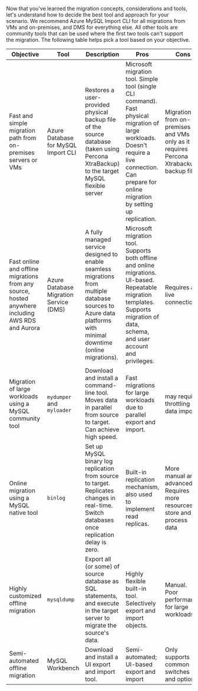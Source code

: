 Now that you've learned the migration concepts, considerations and tools, let's understand how to decide the best tool and approach for your scenario. We recommend Azure MySQL Import CLI for all migrations from VMs and on-premises, and DMS for everything else. All other tools are community tools that can be used where the first two tools can't support the migration.
The following table helps pick a tool based on your objective.

| Objective | Tool | Description | Pros | Cons |
| --- | --- | --- | --- | --- |
| Fast and simple migration path from on-premises servers or VMs | Azure Database for MySQL Import CLI | Restores a user-provided physical backup file of the source database (taken using Percona XtraBackup) to the target MySQL flexible server | Microsoft migration tool. Simple tool (single CLI command). Fast physical migration of large workloads. Doesn't require a live connection. Can prepare for online migration by setting up replication. | Migration from on-premises and VMs only as it requires Percona Xtrabackup backup file. |
| Fast online and offline migrations from any source, hosted anywhere including AWS RDS and Aurora | Azure Database Migration Service (DMS) | A fully managed service designed to enable seamless migrations from multiple database sources to Azure data platforms with minimal downtime (online migrations). | Microsoft migration tool. Supports both offline and online migrations. UI-based. Repeatable migration templates. Supports migration of data, schema, and user account and privileges. | Requires a live connection. |
| Migration of large workloads using a MySQL community tool | `mydumper` and `myloader` | Download and install a command-line tool. Moves data in parallel from source to target. Can achieve high speed. | Fast migrations for large workloads due to parallel export and import. | may require throttling data import. |
| Online migration using a MySQL native tool | `binlog` | Set up MySQL binary log replication from source to target. Replicates changes in real-time. Switch databases once replication delay is zero. | Built-in replication mechanism, also used to implement read replicas. | More manual and advanced. Requires more resources to store and process data |
| Highly customized offline migration | `mysqldump` | Export all (or some) of source database as SQL statements, and execute in the target server to migrate the source's data. | Highly flexible built-in tool. Selectively export and import objects. | Manual. Poor performance for large workloads. |
| Semi-automated offline migration | MySQL Workbench | Download and install a UI export and import tool. | Semi-automated; UI-based export and import | Only supports common switches and options |

